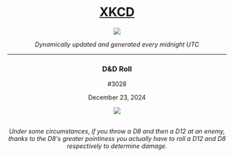 
<h1 align="center"><a href="https://xkcd.com">XKCD</a></h1>
<div align="center">
    <img src="https://img.shields.io/github/last-commit/ShashashankThakur/XKCD?label=last%20updated" />
</div>

<p align="center"><i>Dynamically updated and generated every midnight UTC</i></p>
<hr>
<div align="center">
    <h3><strong>D&D Roll</strong></h3>
    <p>#3028</p>
    <p>December 23, 2024</p>
    <img src="https://imgs.xkcd.com/comics/dnd_roll.png">
    <br></br>
    <p><i>Under some circumstances, if you throw a D8 and then a D12 at an enemy, thanks to the D8's greater pointiness you actually have to roll a D12 and D8 respectively to determine damage.</i></p>
</div>
